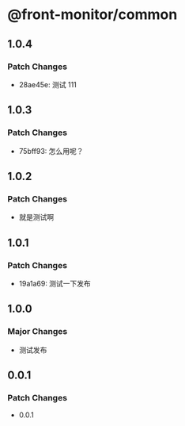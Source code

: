 # @front-monitor/common

## 1.0.4

### Patch Changes

- 28ae45e: 测试 111

## 1.0.3

### Patch Changes

- 75bff93: 怎么用呢？

## 1.0.2

### Patch Changes

- 就是测试啊

## 1.0.1

### Patch Changes

- 19a1a69: 测试一下发布

## 1.0.0

### Major Changes

- 测试发布

## 0.0.1

### Patch Changes

- 0.0.1
